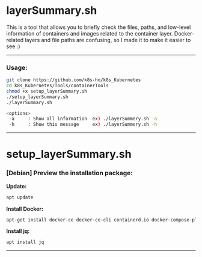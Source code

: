 # layerSummary.sh
  
This is a tool that allows you to briefly check the files, paths, and low-level information of containers and images related to the container layer. Docker-related layers and file paths are confusing, so I made it to make it easier to see :)

---

### Usage:  
```bash
git clone https://github.com/k8s-ho/k8s_Kubernetes    
cd k8s_Kubernetes/Tools/containerTools  
chmod +x setup_layerSummary.sh
./setup_layerSummary.sh 
./layerSummary.sh

<options>
 -a     : Show all information  ex) ./layerSummery.sh -a
 -h     : Show this message     ex) ./layerSummery.sh -h
```

---

# setup_layerSummary.sh  
### [Debian] Preview the installation package:   
__Update:__     
```bash
apt update   
```
__Install Docker:__    
```bash
apt-get install docker-ce docker-ce-cli containerd.io docker-compose-plugin   
```
__Install jq:__  
```bash
apt install jq
```   

---
